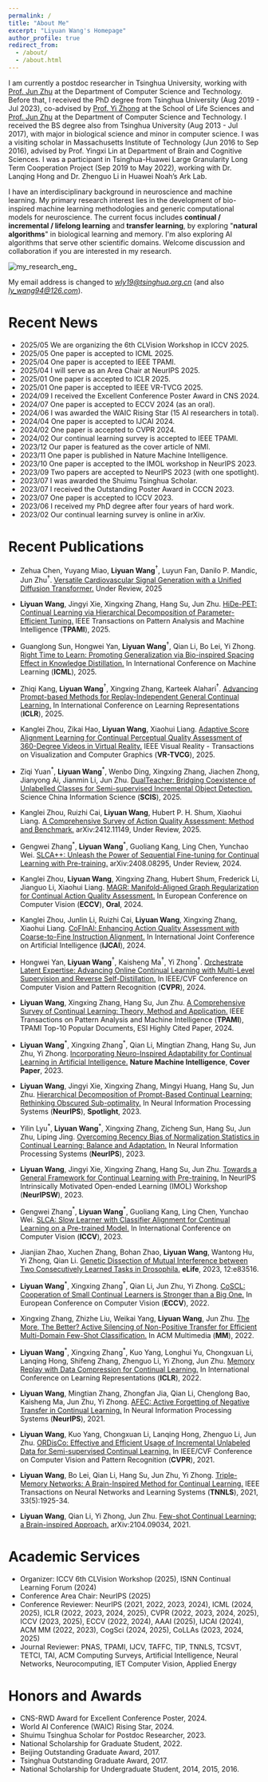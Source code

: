 ```yaml
---
permalink: /
title: "About Me"
excerpt: "Liyuan Wang's Homepage"
author_profile: true
redirect_from: 
  - /about/
  - /about.html
---
```

I am currently a postdoc researcher in Tsinghua University, working with [Prof. Jun Zhu](http://ml.cs.tsinghua.edu.cn/~jun/index.shtml) at the Department of Computer Science and Technology. Before that, I received the PhD degree from Tsinghua University (Aug 2019 - Jul 2023), co-advised by [Prof. Yi Zhong](https://life.tsinghua.edu.cn/lifeen/info/1035/1105.htm) at the School of Life Sciences and [Prof. Jun Zhu](http://ml.cs.tsinghua.edu.cn/~jun/index.shtml) at the Department of Computer Science and Technology. 
I received the BS degree also from Tsinghua University (Aug 2013 - Jul 2017), with major in biological science and minor in computer science. I was a visiting scholar in Massachusetts Institute of Technology (Jun 2016 to Sep 2016), advised by Prof. Yingxi Lin at Department of Brain and Cognitive Sciences. I was a participant in Tsinghua-Huawei Large Granularity Long Term Cooperation Project (Sep 2019 to May 2022), working with Dr. Lanqing Hong and Dr. Zhenguo Li in Huawei Noah’s Ark Lab.

I have an interdisciplinary background in neuroscience and machine learning. My primary research interest lies in the development of bio-inspired machine learning methodologies and generic computational models for neuroscience. The current focus includes **continual / incremental / lifelong learning** and **transfer learning**, by exploring "**natural algorithms**" in biological learning and memory. I'm also exploring AI algorithms that serve other scientific domains. Welcome discussion and collaboration if you are interested in my research.

![my_research_eng_](https://github.com/lywang3081/lywang3081.github.io/assets/53937203/5a65f61f-29ce-4c9a-8cd8-a0b426715068)

My email address is changed to *wly19@tsinghua.org.cn* (and also *ly_wang94@126.com*). 

Recent News
======
* 2025/05  We are organizing the 6th CLVision Workshop in ICCV 2025.
* 2025/05  One paper is accepted to ICML 2025.
* 2025/04  One paper is accepted to IEEE TPAMI.
* 2025/04  I will serve as an Area Chair at NeurIPS 2025.
* 2025/01  One paper is accepted to ICLR 2025.
* 2025/01  One paper is accepted to IEEE VR-TVCG 2025.
* 2024/09  I received the Excellent Conference Poster Award in CNS 2024.
* 2024/07  One paper is accepted to ECCV 2024 (as an oral).
* 2024/06  I was awarded the WAIC Rising Star (15 AI researchers in total).
* 2024/04  One paper is accepted to IJCAI 2024.
* 2024/02  One paper is accepted to CVPR 2024.
* 2024/02  Our continual learning survey is accepted to IEEE TPAMI.
* 2023/12  Our paper is featured as the cover article of NMI.
* 2023/11  One paper is published in Nature Machine Intelligence.
* 2023/10  One paper is accepted to the IMOL workshop in NeurIPS 2023.
* 2023/09  Two papers are accepted to NeurIPS 2023 (with one spotlight).
* 2023/07  I was awarded the Shuimu Tsinghua Scholar.
* 2023/07  I received the Outstanding Poster Award in CCCN 2023.
* 2023/07  One paper is accepted to ICCV 2023.
* 2023/06  I received my PhD degree after four years of hard work.
* 2023/02  Our continual learning survey is online in arXiv.


Recent Publications
======

* Zehua Chen, Yuyang Miao, **Liyuan Wang**$^{\dagger}$, Luyun Fan, Danilo P. Mandic, Jun Zhu$^{\dagger}$. [Versatile Cardiovascular Signal Generation with a Unified Diffusion Transformer.]() Under Review, 2025

* **Liyuan Wang**, Jingyi Xie, Xingxing Zhang, Hang Su, Jun Zhu. [HiDe-PET: Continual Learning via Hierarchical Decomposition of Parameter-Efficient Tuning.](https://arxiv.org/abs/2407.05229) IEEE Transactions on Pattern Analysis and Machine Intelligence (**TPAMI**), 2025.

* Guanglong Sun, Hongwei Yan, **Liyuan Wang**$^{\dagger}$, Qian Li, Bo Lei, Yi Zhong. [Right Time to Learn: Promoting Generalization via Bio-inspired Spacing Effect in Knowledge Distillation.](https://arxiv.org/abs/2502.06192) In International Conference on Machine Learning (**ICML**), 2025.

* Zhiqi Kang, **Liyuan Wang**$^{\dagger}$, Xingxing Zhang, Karteek Alahari$^{\dagger}$. [Advancing Prompt-based Methods for Replay-Independent General Continual Learning.](https://openreview.net/forum?id=V6uxd8MEqw) In International Conference on Learning Representations (**ICLR**), 2025.

* Kanglei Zhou, Zikai Hao, **Liyuan Wang**, Xiaohui Liang. [Adaptive Score Alignment Learning for Continual Perceptual Quality Assessment of 360-Degree Videos in Virtual Reality.]() IEEE Visual Reality - Transactions on Visualization and Computer Graphics (**VR-TVCG**), 2025.

* Ziqi Yuan$^{\ast}$, **Liyuan Wang**$^{\ast}$, Wenbo Ding, Xingxing Zhang, Jiachen Zhong, Jianyong Ai, Jianmin Li, Jun Zhu. [DualTeacher: Bridging Coexistence of Unlabelled Classes for Semi-supervised Incremental Object Detection.](https://arxiv.org/abs/2401.05362) Science China Information Science (**SCIS**), 2025.

* Kanglei Zhou, Ruizhi Cai, **Liyuan Wang**, Hubert P. H. Shum, Xiaohui Liang. [A Comprehensive Survey of Action Quality Assessment: Method and Benchmark.](https://arxiv.org/abs/2412.11149) arXiv:2412.11149, Under Review, 2025.

* Gengwei Zhang$^{\ast}$, **Liyuan Wang**$^{\ast}$, Guoliang Kang, Ling Chen, Yunchao Wei. [SLCA++: Unleash the Power of Sequential Fine-tuning for Continual Learning with Pre-training.](https://arxiv.org/abs/2408.08295) arXiv:2408.08295, Under Review, 2024.

* Kanglei Zhou, **Liyuan Wang**, Xingxing Zhang, Hubert Shum, Frederick Li, Jianguo Li, Xiaohui Liang. [MAGR: Manifold-Aligned Graph Regularization for Continual Action Quality Assessment.](https://arxiv.org/abs/2403.04398) In European Conference on Computer Vision (**ECCV**), **Oral**, 2024.

* Kanglei Zhou, Junlin Li, Ruizhi Cai, **Liyuan Wang**, Xingxing Zhang, Xiaohui Liang. [CoFInAl: Enhancing Action Quality Assessment with Coarse-to-Fine Instruction Alignment.](https://arxiv.org/abs/2404.13999) In International Joint Conference on Artificial Intelligence (**IJCAI**), 2024.

* Hongwei Yan, **Liyuan Wang**$^{\dagger}$, Kaisheng Ma$^{\dagger}$, Yi Zhong$^{\dagger}$. [Orchestrate Latent Expertise: Advancing Online Continual Learning with Multi-Level Supervision and Reverse Self-Distillation.](https://arxiv.org/abs/2404.00417) In IEEE/CVF Conference on Computer Vision and Pattern Recognition (**CVPR**), 2024.

* **Liyuan Wang**, Xingxing Zhang, Hang Su, Jun Zhu. [A Comprehensive Survey of Continual Learning: Theory, Method and Application.](https://arxiv.org/abs/2302.00487) IEEE Transactions on Pattern Analysis and Machine Intelligence (**TPAMI**), TPAMI Top-10 Popular Documents, ESI Highly Cited Paper, 2024.
  
* **Liyuan Wang**$^{\ast}$, Xingxing Zhang$^{\ast}$, Qian Li, Mingtian Zhang, Hang Su, Jun Zhu, Yi Zhong. [Incorporating Neuro-Inspired Adaptability for Continual Learning in Artificial Intelligence.](https://www.nature.com/articles/s42256-023-00747-w) **Nature Machine Intelligence**, **Cover Paper**, 2023.

* **Liyuan Wang**, Jingyi Xie, Xingxing Zhang, Mingyi Huang, Hang Su, Jun Zhu. [Hierarchical Decomposition of Prompt-Based Continual Learning: Rethinking Obscured Sub-optimality.](https://arxiv.org/abs/2310.07234) In Neural Information Processing Systems (**NeurIPS**), **Spotlight**, 2023.

* Yilin Lyu$^{\ast}$, **Liyuan Wang**$^{\ast}$, Xingxing Zhang, Zicheng Sun, Hang Su, Jun Zhu, Liping Jing. [Overcoming Recency Bias of Normalization Statistics in Continual Learning: Balance and Adaptation.](https://arxiv.org/abs/2310.08855) In Neural Information Processing Systems (**NeurIPS**), 2023.

* **Liyuan Wang**, Jingyi Xie, Xingxing Zhang, Hang Su, Jun Zhu. [Towards a General Framework for Continual Learning with Pre-training.]() In NeurIPS Intrinsically Motivated Open-ended Learning (IMOL) Workshop (**NeurIPSW**), 2023.

* Gengwei Zhang$^{\ast}$, **Liyuan Wang**$^{\ast}$, Guoliang Kang, Ling Chen, Yunchao Wei. [SLCA: Slow Learner with Classifier Alignment for Continual Learning on a Pre-trained Model.](https://arxiv.org/abs/2303.05118) In International Conference on Computer Vision (**ICCV**), 2023.

* Jianjian Zhao, Xuchen Zhang, Bohan Zhao, **Liyuan Wang**, Wantong Hu, Yi Zhong, Qian Li. [Genetic Dissection of Mutual Interference between Two Consecutively Learned Tasks in Drosophila.](https://www.biorxiv.org/content/10.1101/2022.10.18.512721.abstract) **eLife**, 2023, 12:e83516.

* **Liyuan Wang**$^{\ast}$, Xingxing Zhang$^{\ast}$, Qian Li, Jun Zhu, Yi Zhong. [CoSCL: Cooperation of Small Continual Learners is Stronger than a Big One.](https://arxiv.org/abs/2207.06543) In European Conference on Computer Vision (**ECCV**), 2022.
 
* Xingxing Zhang, Zhizhe Liu, Weikai Yang, **Liyuan Wang**, Jun Zhu. [The More, The Better? Active Silencing of Non-Positive Transfer for Efficient Multi-Domain Few-Shot Classification.](https://repo.vicayang.cc/The_More_The_Better/The_More_The_Better.pdf) In ACM Multimedia (**MM**), 2022.
  
* **Liyuan Wang**$^{\ast}$, Xingxing Zhang$^{\ast}$, Kuo Yang, Longhui Yu, Chongxuan Li, Lanqing Hong, Shifeng Zhang, Zhenguo Li, Yi Zhong, Jun Zhu. [Memory Replay with Data Compression for Continual Learning.](https://openreview.net/pdf?id=a7H7OucbWaU) In International Conference on Learning Representations (**ICLR**), 2022.

* **Liyuan Wang**, Mingtian Zhang, Zhongfan Jia, Qian Li, Chenglong Bao, Kaisheng Ma, Jun Zhu, Yi Zhong. [AFEC: Active Forgetting of Negative Transfer in Continual Learning.](https://papers.nips.cc/paper/2021/hash/bc6dc48b743dc5d013b1abaebd2faed2-Abstract.html) In Neural Information Processing Systems (**NeurIPS**), 2021.
  
* **Liyuan Wang**, Kuo Yang, Chongxuan Li, Lanqing Hong, Zhenguo Li, Jun Zhu. [ORDisCo: Effective and Efficient Usage of Incremental Unlabeled Data for Semi-supervised Continual Learning.](https://openaccess.thecvf.com/content/CVPR2021/html/Wang_ORDisCo_Effective_and_Efficient_Usage_of_Incremental_Unlabeled_Data_for_CVPR_2021_paper.html) In IEEE/CVF Conference on Computer Vision and Pattern Recognition (**CVPR**), 2021.

* **Liyuan Wang**, Bo Lei, Qian Li, Hang Su, Jun Zhu, Yi Zhong. [Triple-Memory Networks: A Brain-Inspired Method for Continual Learning.](https://ieeexplore.ieee.org/document/9540230) IEEE Transactions on Neural Networks and Learning Systems (**TNNLS**), 2021, 33(5):1925-34.

* **Liyuan Wang**, Qian Li, Yi Zhong, Jun Zhu. [Few-shot Continual Learning: a Brain-inspired Approach.](https://arxiv.org/abs/2104.09034) arXiv:2104.09034, 2021.
    
    
Academic Services
======
* Organizer: ICCV 6th CLVision Workshop (2025), ISNN Continual Learning Forum (2024)
* Conference Area Chair: NeurIPS (2025)
* Conference Reviewer: NeurIPS (2021, 2022, 2023, 2024), ICML (2024, 2025), ICLR (2022, 2023, 2024, 2025), CVPR (2022, 2023, 2024, 2025), ICCV (2023, 2025), ECCV (2022, 2024), AAAI (2025), IJCAI (2024), ACM MM (2022, 2023), CogSci (2024, 2025), CoLLAs (2023, 2024, 2025)
* Journal Reviewer: PNAS, TPAMI, IJCV, TAFFC, TIP, TNNLS, TCSVT, TETCI, TAI, ACM Computing Surveys, Artificial Intelligence, Neural Networks, Neurocomputing, IET Computer Vision, Applied Energy



Honors and Awards
======
* CNS-RWD Award for Excellent Conference Poster, 2024.
* World AI Conference (WAIC) Rising Star, 2024.
* Shuimu Tsinghua Scholar for Postdoc Researcher, 2023.
* National Scholarship for Graduate Student, 2022.
* Beijing Outstanding Graduate Award, 2017.
* Tsinghua Outstanding Graduate Award, 2017.
* National Scholarship for Undergraduate Student, 2014, 2015, 2016.

  
